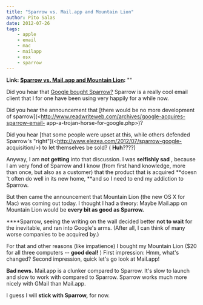 ```yaml
---
title: "Sparrow vs. Mail.app and Mountain Lion"
author: Pito Salas
date: 2012-07-26
tags:
    - apple
    - email
    - mac
    - mailapp
    - osx
    - sparrow
---
```


**Link: [Sparrow vs. Mail.app and Mountain Lion](None):** ""



Did you hear that [Google bought Sparrow?](<http://sparrowmailapp.com>)
Sparrow is a really cool email client that I for one have been using very
happily for a while now.

Did you hear the announcement that [there would be no more development of
sparrow](<http://www.readwriteweb.com/archives/google-acquires-sparrow-email-
app-a-trojan-horse-for-google.php>)?

Did you hear [that some people were upset at this, while others defended
Sparrow's "right"](<http://www.elezea.com/2012/07/sparrow-google-
acquisition/>) to let themselves be sold? ( **Huh**????)

Anyway, I am **not getting** into that discussion. I was **selfishly sad** ,
because I am very fond of Sparrow and I know (from first hand knowledge, more
than once, but also as a customer) that the product that is acquired **doesn
't often do well in its new home, **and so I need to end my addiction to
Sparrow.

But then came the announcement that Mountain Lion (the new OS X for Mac) was
coming out today. I thought I had a theory: Maybe Mail.app on Mountain Lion
would be **every bit as good as Sparrow.**

****Sparrow, seeing the writing on the wall decided better **not to wait** for
the inevitable, and ran into Google's arms. (After all, I can think of many
worse companies to be acquired by.)

For that and other reasons (like impatience) I bought my Mountain Lion ($20
for all three computers -- **good deal!** ) First impression: Hmm, what's
changed? Second impression, quick let's go look at Mail.app!

**Bad news.** Mail.app is a clunker compared to Sparrow. It's slow to launch
and slow to work with compared to Sparrow. Sparrow works much more nicely with
GMail than Mail.app.

I guess I will **stick with Sparrow,** for now.



